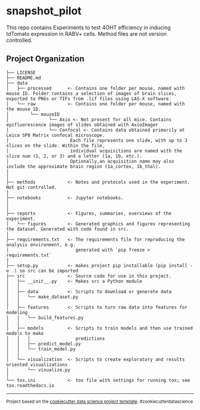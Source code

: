 ﻿snapshot_pilot
==============================
This repo contains
Experiments to test 4OHT efficiency in inducing tdTomato expression in RABV+ cells.
Method files are not version controlled.

Project Organization
------------

    ├── LICENSE
    ├── README.md         
    ├── data
    │   ├── processed      <- Contains one folder per mouse, named with mouse ID. Folder contains a selection of images of brain slices, exported to PNGs or TIFs from .lif files using LAS-X software. 
    │   └── raw            <- Contains one folder per mouse, named with the mouse ID.
    │		 └── mouseID
    │				└── Axio <- Not present for all mice. Contains epifluorescence images of slides obtained with AxioImager 
    │				└── Confocal <- Contains data obtained primarily at Leica SP8 Matrix confocal microscope.
    │						Each file represents one slide, with up to 3 slices on the slide. Within the file,
    │						individual acquisitions are named with the slice num (1, 2, or 3) and a letter (1a, 1b, etc.). 
    │						Optionally,an acquisition name may also include the approximate brain region (1a_cortex, 1b_thal). 
    │								
    │
    ├── methods            <- Notes and protocols used in the experiment. Not git-controlled.
    │
    ├── notebooks          <- Jupyter notebooks. 
    │
    │
    ├── reports            <- Figures, summaries, overviews of the experiment.
    │   └── figures        <- Generated graphics and figures representing the dataset. Generated with code found in src.
    │
    ├── requirements.txt   <- The requirements file for reproducing the analysis environment, e.g.
    │                         generated with `pip freeze > requirements.txt`
    │
    ├── setup.py           <- makes project pip installable (pip install -e .) so src can be imported
    ├── src                <- Source code for use in this project.
    │   ├── __init__.py    <- Makes src a Python module
    │   │
    │   ├── data           <- Scripts to download or generate data
    │   │   └── make_dataset.py
    │   │
    │   ├── features       <- Scripts to turn raw data into features for modeling
    │   │   └── build_features.py
    │   │
    │   ├── models         <- Scripts to train models and then use trained models to make
    │   │   │                 predictions
    │   │   ├── predict_model.py
    │   │   └── train_model.py
    │   │
    │   └── visualization  <- Scripts to create exploratory and results oriented visualizations
    │       └── visualize.py
    │
    └── tox.ini            <- tox file with settings for running tox; see tox.readthedocs.io


--------

<p><small>Project based on the <a target="_blank" href="https://drivendata.github.io/cookiecutter-data-science/">cookiecutter data science project template</a>. #cookiecutterdatascience</small></p>
